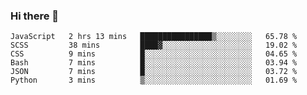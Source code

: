 ### Hi there 👋

<!--START_SECTION:waka-->

```text
JavaScript   2 hrs 13 mins   ████████████████▒░░░░░░░░   65.78 %
SCSS         38 mins         ████▓░░░░░░░░░░░░░░░░░░░░   19.02 %
CSS          9 mins          █░░░░░░░░░░░░░░░░░░░░░░░░   04.65 %
Bash         7 mins          █░░░░░░░░░░░░░░░░░░░░░░░░   03.94 %
JSON         7 mins          █░░░░░░░░░░░░░░░░░░░░░░░░   03.72 %
Python       3 mins          ▒░░░░░░░░░░░░░░░░░░░░░░░░   01.69 %
```

<!--END_SECTION:waka-->
<!--
**Boombag0607/Boombag0607** is a ✨ _special_ ✨ repository because its `README.md` (this file) appears on your GitHub profile.

Here are some ideas to get you started:

- 🔭 I’m currently working on ...
- 🌱 I’m currently learning ...
- 👯 I’m looking to collaborate on ...
- 🤔 I’m looking for help with ...
- 💬 Ask me about ...
- 📫 How to reach me: ...
- 😄 Pronouns: ...
- ⚡ Fun fact: ...
-->
